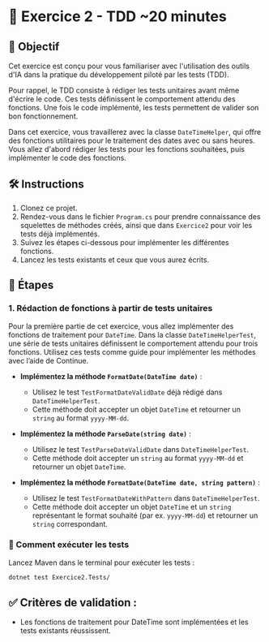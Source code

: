 # 📝 Exercice 2 -  TDD ~20 minutes

## 🎯 Objectif
Cet exercice est conçu pour vous familiariser avec l'utilisation des outils d'IA dans la pratique du développement piloté par les tests (TDD).

Pour rappel, le TDD consiste à rédiger les tests unitaires avant même d'écrire le code. Ces tests définissent le comportement attendu des fonctions. Une fois le code implémenté, les tests permettent de valider son bon fonctionnement.

Dans cet exercice, vous travaillerez avec la classe `DateTimeHelper`, qui offre des fonctions utilitaires pour le traitement des dates avec ou sans heures. Vous allez d'abord rédiger les tests pour les fonctions souhaitées, puis implémenter le code des fonctions.

## 🛠️ Instructions

1. Clonez ce projet.
2. Rendez-vous dans le fichier `Program.cs` pour prendre connaissance des squelettes de méthodes créés, ainsi que dans `Exercice2` pour voir les tests déjà implémentés.
3. Suivez les étapes ci-dessous pour implémenter les différentes fonctions.
4. Lancez les tests existants et ceux que vous aurez écrits.

## 🐾 Étapes

### 1. Rédaction de fonctions à partir de tests unitaires
Pour la première partie de cet exercice, vous allez implémenter des fonctions de traitement pour `DateTime`. Dans la classe `DateTimeHelperTest`, une série de tests unitaires définissent le comportement attendu pour trois fonctions. Utilisez ces tests comme guide pour implémenter les méthodes avec l’aide de Continue.

- **Implémentez la méthode `FormatDate(DateTime date)`** :
  - Utilisez le test `TestFormatDateValidDate` déjà rédigé dans `DateTimeHelperTest`.
  - Cette méthode doit accepter un objet `DateTime` et retourner un `string` au format `yyyy-MM-dd`.

- **Implémentez la méthode `ParseDate(string date)`** :
  - Utilisez le test `TestParseDateValidDate` dans `DateTimeHelperTest`.
  - Cette méthode doit accepter un `string` au format `yyyy-MM-dd` et retourner un objet `DateTime`.

- **Implémentez la méthode `FormatDate(DateTime date, string pattern)`** :
  - Utilisez le test `TestFormatDateWithPattern` dans `DateTimeHelperTest`.
  - Cette méthode doit accepter un objet `DateTime` et un `string` représentant le format souhaité (par ex. `yyyy-MM-dd`) et retourner un `string` correspondant.

### 🚀 Comment exécuter les tests
Lancez Maven dans le terminal pour exécuter les tests :

```bash
dotnet test Exercice2.Tests/
```

## ✅ Critères de validation :
- Les fonctions de traitement pour DateTime sont implémentées et les tests existants réussissent.


